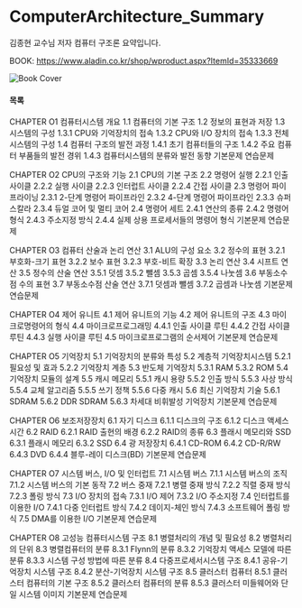 # ComputerArchitecture_Summary
김종현 교수님 저자 컴퓨터 구조론 요약입니다.

BOOK: <https://www.aladin.co.kr/shop/wproduct.aspx?ItemId=35333669>

![Book Cover](https://github.com/okskna/ComputerArchitecture_Summary/tree/master/img.JPG)



#### 목록
CHAPTER O1 컴퓨터시스템 개요
1.1 컴퓨터의 기본 구조
1.2 정보의 표현과 저장
1.3 시스템의 구성
1.3.1 CPU와 기억장치의 접속
1.3.2 CPU와 I/O 장치의 접속
1.3.3 전체 시스템의 구성
1.4 컴퓨터 구조의 발전 과정
1.4.1 초기 컴퓨터들의 구조
1.4.2 주요 컴퓨터 부품들의 발전 경위
1.4.3 컴퓨터시스템의 분류와 발전 동향
기본문제
연습문제

CHAPTER O2 CPU의 구조와 기능
2.1 CPU의 기본 구조
2.2 명령어 실행
2.2.1 인출 사이클
2.2.2 실행 사이클
2.2.3 인터럽트 사이클
2.2.4 간접 사이클
2.3 명령어 파이프라이닝
2.3.1 2-단계 명령어 파이프라인
2.3.2 4-단계 명령어 파이프라인
2.3.3 슈퍼스칼라
2.3.4 듀얼 코어 및 멀티 코어
2.4 명령어 세트
2.4.1 연산의 종류
2.4.2 명령어 형식
2.4.3 주소지정 방식
2.4.4 실제 상용 프로세서들의 명령어 형식
기본문제
연습문제

CHAPTER O3 컴퓨터 산술과 논리 연산
3.1 ALU의 구성 요소
3.2 정수의 표현
3.2.1 부호화-크기 표현
3.2.2 보수 표현
3.2.3 부호-비트 확장
3.3 논리 연산
3.4 시프트 연산
3.5 정수의 산술 연산
3.5.1 덧셈
3.5.2 뺄셈
3.5.3 곱셈
3.5.4 나눗셈
3.6 부동소수점 수의 표현
3.7 부동소수점 산술 연산
3.7.1 덧셈과 뺄셈
3.7.2 곱셈과 나눗셈
기본문제
연습문제 

CHAPTER O4 제어 유니트
4.1 제어 유니트의 기능
4.2 제어 유니트의 구조
4.3 마이크로명령어의 형식
4.4 마이크로프로그래밍
4.4.1 인출 사이클 루틴
4.4.2 간접 사이클 루틴
4.4.3 실행 사이클 루틴
4.5 마이크로프로그램의 순서제어
기본문제
연습문제 

CHAPTER O5 기억장치
5.1 기억장치의 분류와 특성
5.2 계층적 기억장치시스템
5.2.1 필요성 및 효과
5.2.2 기억장치 계층
5.3 반도체 기억장치
5.3.1 RAM
5.3.2 ROM
5.4 기억장치 모듈의 설계
5.5 캐시 메모리
5.5.1 캐시 용량
5.5.2 인출 방식
5.5.3 사상 방식
5.5.4 교체 알고리즘
5.5.5 쓰기 정책
5.5.6 다중 캐시
5.6 최신 기억장치 기술
5.6.1 SDRAM
5.6.2 DDR SDRAM
5.6.3 차세대 비휘발성 기억장치
기본문제
연습문제

CHAPTER O6 보조저장장치
6.1 자기 디스크
6.1.1 디스크의 구조
6.1.2 디스크 액세스 시간
6.2 RAID
6.2.1 RAID 출현의 배경
6.2.2 RAID의 종류
6.3 플래시 메모리와 SSD
6.3.1 플래시 메모리
6.3.2 SSD
6.4 광 저장장치
6.4.1 CD-ROM
6.4.2 CD-R/RW
6.4.3 DVD 
6.4.4 블루-레이 디스크(BD)
기본문제
연습문제

CHAPTER O7 시스템 버스, I/O 및 인터럽트
7.1 시스템 버스
7.1.1 시스템 버스의 조직
7.1.2 시스템 버스의 기본 동작
7.2 버스 중재
7.2.1 병렬 중재 방식
7.2.2 직렬 중재 방식
7.2.3 폴링 방식
7.3 I/O 장치의 접속
7.3.1 I/O 제어
7.3.2 I/O 주소지정
7.4 인터럽트를 이용한 I/O
7.4.1 다중 인터럽트 방식
7.4.2 데이지-체인 방식 
7.4.3 소프트웨어 폴링 방식
7.5 DMA를 이용한 I/O
기본문제
연습문제

CHAPTER O8 고성능 컴퓨터시스템 구조
8.1 병렬처리의 개념 및 필요성
8.2 병렬처리의 단위
8.3 병렬컴퓨터의 분류
8.3.1 Flynn의 분류
8.3.2 기억장치 액세스 모델에 따른 분류
8.3.3 시스템 구성 방법에 따른 분류
8.4 다중프로세서시스템 구조
8.4.1 공유-기억장치 시스템 구조
8.4.2 분산-기억장치 시스템 구조
8.5 클러스터 컴퓨터
8.5.1 클러스터 컴퓨터의 기본 구조
8.5.2 클러스터 컴퓨터의 분류
8.5.3 클러스터 미들웨어와 단일 시스템 이미지
기본문제
연습문제  
